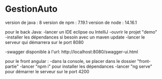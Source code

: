 # GestionAuto
version de java : 8 
version de npm : 7.19.1
version de node : 14.16.1

pour le back Java: 
-lancer un IDE eclipse ou IntelliJ
-ouvrir le projet "demo"
-installer les dépendances si besoin avec un maven update
-lancer le serveur qui démarrera sur le port 8080

-swagger disponible à l'url: http://localhost:8080/swagger-ui.html

pour le front angular : 
-dans la console, se placer dans le dossier "front-partie"
-lancer "npm i" pour installer les dépendances
-lancer "ng serve" pour démarrer le serveur sur le port 4200
